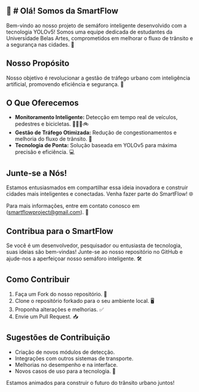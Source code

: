 👋 # Olá! Somos da SmartFlow  
---  
Bem-vindo ao nosso projeto de semáforo inteligente desenvolvido com a tecnologia YOLOv5! Somos uma equipe dedicada de estudantes da Universidade Belas Artes, comprometidos em melhorar o fluxo de trânsito e a segurança nas cidades. 🚦  

Nosso Propósito  
---  
Nosso objetivo é revolucionar a gestão de tráfego urbano com inteligência artificial, promovendo eficiência e segurança. 🚀  

O Que Oferecemos  
---  
- **Monitoramento Inteligente:** Detecção em tempo real de veículos, pedestres e bicicletas. 🚗🚶‍♂️🚲  
- **Gestão de Tráfego Otimizada:** Redução de congestionamentos e melhoria do fluxo de trânsito. 🌟  
- **Tecnologia de Ponta:** Solução baseada em YOLOv5 para máxima precisão e eficiência. 💻  

Junte-se a Nós!  
---  
Estamos entusiasmados em compartilhar essa ideia inovadora e construir cidades mais inteligentes e conectadas. Venha fazer parte do SmartFlow! 🌐  

Para mais informações, entre em contato conosco em (smartflowproject@gmail.com). 📧  

Contribua para o SmartFlow  
---  
Se você é um desenvolvedor, pesquisador ou entusiasta de tecnologia, suas ideias são bem-vindas! Junte-se ao nosso repositório no GitHub e ajude-nos a aperfeiçoar nosso semáforo inteligente. 🛠️  

Como Contribuir  
---  
1. Faça um Fork do nosso repositório. 🔀  
2. Clone o repositório forkado para o seu ambiente local. 🖥️  
3. Proponha alterações e melhorias. ✅  
4. Envie um Pull Request. 📥  

Sugestões de Contribuição  
---  
- Criação de novos módulos de detecção.  
- Integrações com outros sistemas de transporte.  
- Melhorias no desempenho e na interface.  
- Novos casos de uso para a tecnologia. 🚀  

Estamos animados para construir o futuro do trânsito urbano juntos!
